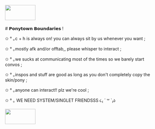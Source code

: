<img src="https://64.media.tumblr.com/069a07a0c655659907ea9bab17813f7d/6d78bc7631b17625-73/s100x200/4df1525b980661073dfb04a9995e355f1f7e14cf.pnj" width="100" height="50">
<img src="https://64.media.tumblr.com/293661ea27d426fe1164841b5008cfaf/07d0ead321fde14a-4d/s1280x1920/5b38575097b2d47c839d4d027a843eb3f0d7d72a.pnj" width="700" height="5">

<p> # 𝗣𝗼𝗻𝘆𝘁𝗼𝘄𝗻 𝗕𝗼𝘂𝗻𝗱𝗮𝗿𝗶𝗲𝘀 ! </p>
<p> ✩ ° ｡c + h is always on! you can always sit by us whenever you want ; </p>
<p> ✩ ° ｡mostly afk and/or offtab,, please whisper to interact ; </p>
<p> ✩ ° ｡we sucks at communicating most of the times so we barely start convos ; </p>
<p> ✩ ° ｡inspos and stuff are good as long as you don't completely copy the skin/pony ; </p>
<p> ✩ ° ｡anyone can interact!! plz we're cool ; </p>
<p> ✩ ° ｡ WE NEED SYSTEM/SINGLET FRIENDSSS ૮₍ ´ ꒳ `₎ა </p>

<img src="https://64.media.tumblr.com/293661ea27d426fe1164841b5008cfaf/07d0ead321fde14a-4d/s1280x1920/5b38575097b2d47c839d4d027a843eb3f0d7d72a.pnj" width="700" height="5">
<img src="https://64.media.tumblr.com/90d58e198a3be721a497498b6044e03e/6d78bc7631b17625-82/s100x200/6e7a635fedc2c7474f17bb1aaabb72e1313f7fee.pnj" width="100" height="50">

